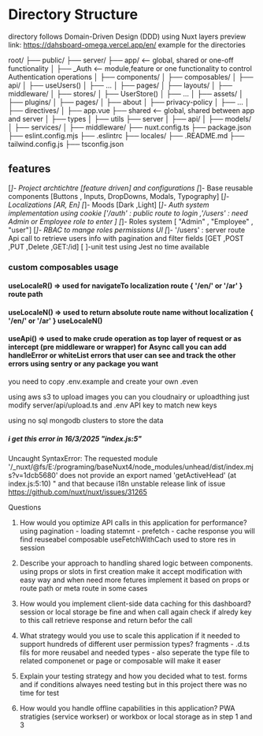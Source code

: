 # Directory Structure

 directory follows Domain-Driven Design (DDD) using Nuxt layers
preview link: https://dahsboard-omega.vercel.app/en/
example for the directories

root/
├── public/
├── server/
├── app/                  <-- global, shared or one-off functionality
│   ├── _Auth      <-- module,feature or one functionality to control Authentication operations
│      ├── components/
│      ├── composables/
│         ├── api/
│           ├── useUsers()
│           ├── ...
│      ├── pages/
│      ├── layouts/
│      ├── middleware/
│      ├── stores/
│          ├── UserStore()
│          ├── ...
│   ├── assets/
│   ├── plugins/
│   ├── pages/
│      ├── about
│      ├── privacy-policy
│      ├── ...
│   ├── directives/
│   ├── app.vue
├── shared                 <-- global, shared between app and server
│   ├── types
│   ├── utils
├── server
│   ├── api/
│   ├── models/
│   ├── services/
│   ├── middleware/
├── nuxt.config.ts
├── package.json
├── eslint.config.mjs
├── .eslintrc
├── locales/
├── .README.md
├── tailwind.config.js
├── tsconfig.json

## features

[*]- Project archtichtre [feature driven] and configurations
[*]- Base reusable components [Buttons , Inputs, DropDowns, Modals, Typography]
[*]- Localizations [AR, En]
[*]- Moods [Dark ,Light]
[*]- Auth system implementation using cookie  ['/auth' : public route to login ,'/users' : need Admin or Employee role to enter ]
[*]- Roles system [ "Admin" , "Employee" , "user"]
[*]- RBAC to mange roles permissions  UI
[*]- '/users' :  server route Api call to retrieve users info with pagination and filter fields [GET ,POST ,PUT ,Delete ,GET:/id]
[ ]-unit test using Jest no time available

### custom composables usage

#### useLocaleR() => used for navigateTo localization route { '/en/' or '/ar' } route path

#### useLocaleN() => used to return absolute route name without localization { '/en/' or '/ar' }  useLocaleN()

#### useApi() => used to make crude operation as top layer of request or as intercept (pre middleware or wrapper) for Async call you can add handleError or whiteList errors that user can see and track the other errors using sentry or any package you want

you need to copy .env.example and create your own .even

using aws s3 to upload images you can you cloudnairy or uploadthing just modify server/api/upload.ts and .env API key to match new keys

using no sql mongodb clusters to store the data

##### i get this error in 16/3/2025 "index.js:5"

 Uncaught SyntaxError: The requested module '/_nuxt/@fs/E:/programing/baseNuxt4/node_modules/unhead/dist/index.mjs?v=1dcb5680' does not provide an export named 'getActiveHead' (at index.js:5:10) " and that because i18n unstable release  link of issue https://github.com/nuxt/nuxt/issues/31265


Questions 
1. How would you optimize API calls in this application for performance?
using pagination - loading statemnt - prefetch - cache response you will find reuseabel composable useFetchWithCach used to store res in session 

2. Describe your approach to handling shared logic between components.
using props or slots in first creation make it accept modification with easy way and when need more fetures implement it based on props or route path or meta route in some cases  

3. How would you implement client-side data caching for this dashboard?
session or local storage be fine and when call again check if alredy key to this call retrieve response and return befor the call

4. What strategy would you use to scale this application if it needed to support hundreds of different user permission types?
fragments - .d.ts fils for more reusabel and needed types - also seperate the type file to related componenet or page or composable will make it easer

5. Explain your testing strategy and how you decided what to test.
forms and if conditions  alwayes need testing but in this project there was no time for test 

6. How would you handle offline capabilities in this application?
PWA stratigies (service workser) or workbox or local storage as in step 1 and 3 
